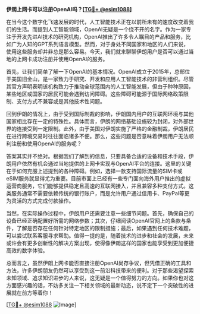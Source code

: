 **伊朗上网卡可以注册OpenAI吗？[[TG💪+ @esim1088](https://t.me/s/esim1088)]**

在当今这个数字化飞速发展的时代，人工智能技术正在以前所未有的速度改变着我们的生活。而提到人工智能领域，OpenAI无疑是一个绕不开的名字。作为一家专注于开发先进AI技术的研究机构，OpenAI推出了许多令人瞩目的产品和服务，比如广为人知的GPT系列语言模型。然而，对于身处不同国家和地区的人们来说，使用这些服务却并非总是那么容易。今天，我们就来聊聊伊朗用户是否可以通过当地的上网卡成功注册并使用OpenAI的服务。

首先，让我们简单了解一下OpenAI的基本情况。OpenAI成立于2015年，总部位于美国旧金山，是一家致力于研究、开发和应用人工智能技术的非营利组织。尽管其官方声明表明该机构致力于推动全球范围内的人工智能发展，但由于种种原因，某些地区或国家的居民可能会遇到访问障碍。这些障碍可能源于国际网络政策限制、支付方式不兼容或是其他技术性问题。

回到伊朗的情况上，由于受到国际制裁的影响，伊朗国内用户的互联网环境与其他国家相比存在一定的特殊性。具体而言，伊朗的网络基础设施较为封闭，对外部世界的连接受到一定限制。此外，由于美国对伊朗实施了严格的金融制裁，伊朗居民在进行跨境交易时往往面临诸多不便。那么，这些问题是否意味着伊朗用户无法顺利注册和使用OpenAI的服务呢？

答案其实并不绝对。根据我们了解到的信息，只要具备合适的设备和技术手段，伊朗用户依然有机会通过当地提供的上网卡实现与OpenAI平台的连接。这里的关键在于如何克服上述提到的各种障碍。例如，选择一款支持国际流量的SIM卡或eSIM服务就显得尤为重要。目前市面上已经有一些专门面向海外用户推出的虚拟运营商服务，它们能够提供稳定且高速的互联网接入，并且兼容多种支付方式。这类服务通常不需要依赖传统的银行账户，而是允许用户通过信用卡、PayPal等更为灵活的方式完成付款操作。

当然，在实际操作过程中，伊朗用户还需要注意一些细节问题。首先，确保自己的设备已经正确配置好所需的网络参数；其次，仔细阅读OpenAI官网上的条款与条件，了解是否存在任何针对特定地区的限制措施；最后，如果遇到任何技术难题，可以尝试联系客服寻求帮助。值得一提的是，随着技术的进步和社会的发展，未来或许会有更多创新性的解决方案出现，使得像伊朗这样的国家也能享受到更加便捷高效的数字体验。

总而言之，虽然伊朗上网卡能否直接注册OpenAI尚存争议，但凭借正确的工具和方法，许多伊朗朋友仍然可以享受到这一前沿科技带来的便利。对于那些渴望探索未知领域、追求知识进步的人来说，这无疑是一个值得努力的方向。如果你也对这方面感兴趣的话，不妨多关注一下相关领域的最新动态，说不定下一个突破性的进展就在前方等着你！

[[TG💪+ @esim1088](https://t.me/s/esim1088) ![Image](https://i.postimg.cc/4NQfJmqS/Snipaste-2025-05-13-00-14-12.png)]